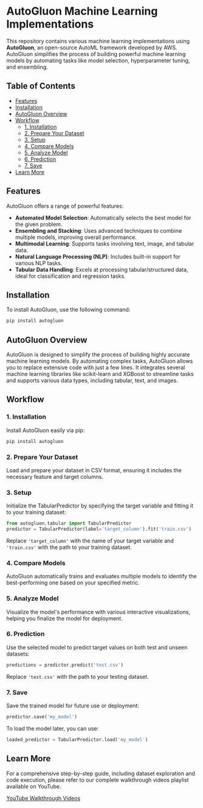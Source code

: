 # AutoGluon Machine Learning Implementations

This repository contains various machine learning implementations using **AutoGluon**, an open-source AutoML framework developed by AWS. AutoGluon simplifies the process of building powerful machine learning models by automating tasks like model selection, hyperparameter tuning, and ensembling.

## Table of Contents

- [Features](#features)
- [Installation](#installation)
- [AutoGluon Overview](#autogluon-overview)
- [Workflow](#workflow)
  - [1. Installation](#1-installation)
  - [2. Prepare Your Dataset](#2-prepare-your-dataset)
  - [3. Setup](#3-setup)
  - [4. Compare Models](#4-compare-models)
  - [5. Analyze Model](#5-analyze-model)
  - [6. Prediction](#6-prediction)
  - [7. Save](#7-save)
- [Learn More](#learn-more)

## Features

AutoGluon offers a range of powerful features:

- **Automated Model Selection**: Automatically selects the best model for the given problem.
- **Ensembling and Stacking**: Uses advanced techniques to combine multiple models, improving overall performance.
- **Multimodal Learning**: Supports tasks involving text, image, and tabular data.
- **Natural Language Processing (NLP)**: Includes built-in support for various NLP tasks.
- **Tabular Data Handling**: Excels at processing tabular/structured data, ideal for classification and regression tasks.

## Installation

To install AutoGluon, use the following command:

```bash
pip install autogluon
```

## AutoGluon Overview

AutoGluon is designed to simplify the process of building highly accurate machine learning models. By automating complex tasks, AutoGluon allows you to replace extensive code with just a few lines. It integrates several machine learning libraries like scikit-learn and XGBoost to streamline tasks and supports various data types, including tabular, text, and images.

## Workflow

### 1. Installation

Install AutoGluon easily via pip:

```bash
pip install autogluon
```

### 2. Prepare Your Dataset

Load and prepare your dataset in CSV format, ensuring it includes the necessary feature and target columns.

### 3. Setup

Initialize the TabularPredictor by specifying the target variable and fitting it to your training dataset:

```python
from autogluon.tabular import TabularPredictor
predictor = TabularPredictor(label='target_column').fit('train.csv')
```

Replace `'target_column'` with the name of your target variable and `'train.csv'` with the path to your training dataset.

### 4. Compare Models

AutoGluon automatically trains and evaluates multiple models to identify the best-performing one based on your specified metric.

### 5. Analyze Model

Visualize the model's performance with various interactive visualizations, helping you finalize the model for deployment.

### 6. Prediction

Use the selected model to predict target values on both test and unseen datasets:

```python
predictions = predictor.predict('test.csv')
```

Replace `'test.csv'` with the path to your testing dataset.

### 7. Save

Save the trained model for future use or deployment:

```python
predictor.save('my_model')
```

To load the model later, you can use:

```python
loaded_predictor = TabularPredictor.load('my_model')
```

## Learn More

For a comprehensive step-by-step guide, including dataset exploration and code execution, please refer to our complete walkthrough videos playlist available on YouTube.

[YouTube Walkthrough Videos](https://www.youtube.com/playlist?list=PL6O21IOHvBmfnPYmHJRWiovggjKClTI_w)


